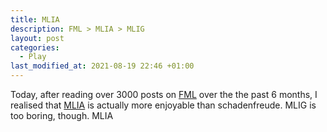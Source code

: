 ```yaml
---
title: MLIA
description: FML > MLIA > MLIG
layout: post
categories:
  - Play
last_modified_at: 2021-08-19 22:46 +01:00
---
```

Today, after reading over 3000 posts on [FML](http://fmylife.com) over the the past 6 months, I realised that [MLIA](https://mylifeisaverage.tumblr.com/) is actually more enjoyable than schadenfreude. MLIG is too boring, though. MLIA
